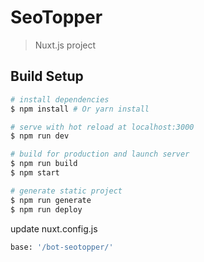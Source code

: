 # SeoTopper

> Nuxt.js project

## Build Setup

``` bash
# install dependencies
$ npm install # Or yarn install

# serve with hot reload at localhost:3000
$ npm run dev

# build for production and launch server
$ npm run build
$ npm start

# generate static project
$ npm run generate
$ npm run deploy
```

update nuxt.config.js

``` bash
base: '/bot-seotopper/'
```
